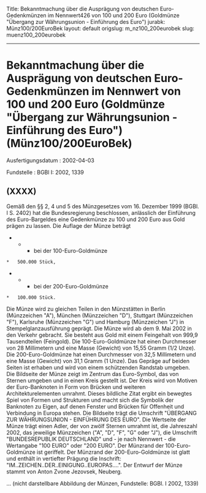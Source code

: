 Title: Bekanntmachung über die Ausprägung von deutschen Euro-Gedenkmünzen im Nennwert426
  von 100 und 200 Euro (Goldmünze "Übergang zur Währungsunion - Einführung des Euro")
jurabk: Münz100/200EuroBek
layout: default
origslug: m_nz100_200eurobek
slug: muenz100_200eurobek

---

# Bekanntmachung über die Ausprägung von deutschen Euro-Gedenkmünzen im Nennwert von 100 und 200 Euro (Goldmünze "Übergang zur Währungsunion - Einführung des Euro") (Münz100/200EuroBek)

Ausfertigungsdatum
:   2002-04-03

Fundstelle
:   BGBl I: 2002, 1339



## (XXXX)

Gemäß den §§ 2, 4 und 5 des Münzgesetzes vom 16. Dezember 1999 (BGBl.
I S. 2402) hat die Bundesregierung beschlossen, anlässlich der
Einführung des Euro-Bargeldes eine Gedenkmünze zu 100 und 200 Euro aus
Gold prägen zu lassen.
Die Auflage der Münze beträgt

*    *   - bei der 100-Euro-Goldmünze

    *   500.000 Stück,


*    *   - bei der 200-Euro-Goldmünze

    *   100.000 Stück.



Die Münze wird zu gleichen Teilen in den Münzstätten in Berlin
(Münzzeichen "A"), München (Münzzeichen "D"), Stuttgart (Münzzeichen
"F"), Karlsruhe (Münzzeichen "G") und Hamburg (Münzzeichen "J") in
Stempelglanzausführung geprägt.
Die Münze wird ab dem 9. Mai 2002 in den Verkehr gebracht. Sie besteht
aus Gold mit einem Feingehalt von 999,9 Tausendteilen (Feingold). Die
100-Euro-Goldmünze hat einen Durchmesser von 28 Millimetern und eine
Masse (Gewicht) von 15,55 Gramm (1/2 Unze). Die 200-Euro-Goldmünze hat
einen Durchmesser von 32,5 Millimetern und eine Masse (Gewicht) von
31,1 Gramm (1 Unze). Das Gepräge auf beiden Seiten ist erhaben und
wird von einem schützenden Randstab umgeben.
Die Bildseite der Münze zeigt im Zentrum das Euro-Symbol, das von
Sternen umgeben und in einen Kreis gestellt ist. Der Kreis wird von
Motiven der Euro-Banknoten in Form von Brücken und weiteren
Architekturelementen umrahmt. Dieses bildliche Zitat ergibt ein
bewegtes Spiel von Formen und Strukturen und macht sich die Symbolik
der Banknoten zu Eigen, auf denen Fenster und Brücken für Offenheit
und Verbindung in Europa stehen. Die Bildseite trägt die Umschrift
"ÜBERGANG ZUR WÄHRUNGSUNION - EINFÜHRUNG DES EURO".
Die Wertseite der Münze trägt einen Adler, der von zwölf Sternen
umrahmt ist, die Jahreszahl 2002, das jeweilige Münzzeichen ("A", "D",
"F", "G" oder "J"), die Umschrift "BUNDESREPUBLIK DEUTSCHLAND" und -
je nach Nennwert - die Wertangabe "100 EURO" oder "200 EURO".
Der Münzrand der 100-Euro-Goldmünze ist geriffelt. Der Münzrand der
200-Euro-Goldmünze ist glatt und enthält in vertiefter Prägung die
Inschrift:
"IM..ZEICHEN..DER..EINIGUNG..EUROPAS....".
Der Entwurf der Münze stammt von Anton Zvone Jezovsek, Neuberg.

...
(nicht darstellbare Abbildung der Münzen,
Fundstelle: BGBl. I 2002, 1339)

